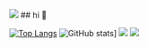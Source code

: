 

<img src="https://capsule-render.vercel.app/api?type=waving&color=BDBDC8&height=150&section=header" />
## hi 👋


[![Top Langs](https://github-readme-stats.vercel.app/api/top-langs/?username=onew0000)](https://github.com/anuraghazra/github-readme-stats)
![GitHub stats](https://github-readme-stats.vercel.app/api?username=onew0000)]
<img src="https://capsule-render.vercel.app/api?type=waving&color=BDBDC8&height=150&section=header" />
<img src="https://capsule-render.vercel.app/api?type=waving&color=BDBDC8&height=150&section=footer" />
